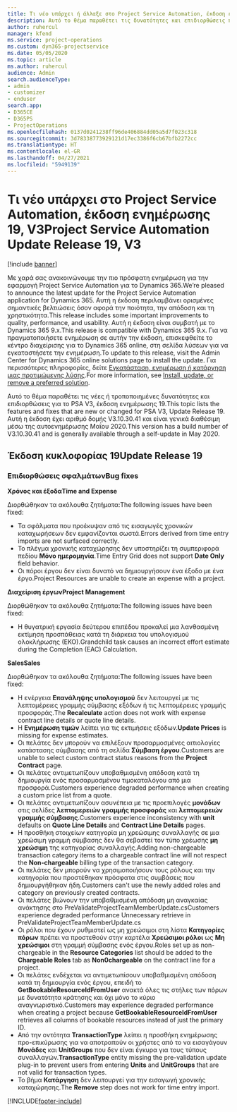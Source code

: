 ```yaml
---
title: Τι νέο υπάρχει ή άλλαξε στο Project Service Automation, έκδοση ενημέρωσης 19, V3
description: Αυτό το θέμα παραθέτει τις δυνατότητες και επιδιορθώσεις που είναι διαθέσιμες στο Project Service Automation, έκδοση ενημέρωσης 19, V3.
author: ruhercul
manager: kfend
ms.service: project-operations
ms.custom: dyn365-projectservice
ms.date: 05/05/2020
ms.topic: article
ms.author: ruhercul
audience: Admin
search.audienceType:
- admin
- customizer
- enduser
search.app:
- D365CE
- D365PS
- ProjectOperations
ms.openlocfilehash: 0137d0241238ff96de406884dd05a5d7f023c318
ms.sourcegitcommit: 3d78338773929121d17ec3386f6cb67bfb2272cc
ms.translationtype: HT
ms.contentlocale: el-GR
ms.lasthandoff: 04/27/2021
ms.locfileid: "5949139"
---
```

# <a name="project-service-automation-update-release-19-v3"></a><span data-ttu-id="9dcfd-103">Τι νέο υπάρχει στο Project Service Automation, έκδοση ενημέρωσης 19, V3</span><span class="sxs-lookup"><span data-stu-id="9dcfd-103">Project Service Automation Update Release 19, V3</span></span>

[!include [banner](../includes/psa-now-project-operations.md)]

<span data-ttu-id="9dcfd-104">Με χαρά σας ανακοινώνουμε την πιο πρόσφατη ενημέρωση για την εφαρμογή Project Service Automation για το Dynamics 365.</span><span class="sxs-lookup"><span data-stu-id="9dcfd-104">We’re pleased to announce the latest update for the Project Service Automation application for Dynamics 365.</span></span> <span data-ttu-id="9dcfd-105">Αυτή η έκδοση περιλαμβάνει ορισμένες σημαντικές βελτιώσεις όσον αφορά την ποιότητα, την απόδοση και τη χρηστικότητα.</span><span class="sxs-lookup"><span data-stu-id="9dcfd-105">This release includes some important improvements to quality, performance, and usability.</span></span> <span data-ttu-id="9dcfd-106">Αυτή η έκδοση είναι συμβατή με το Dynamics 365 9.x.</span><span class="sxs-lookup"><span data-stu-id="9dcfd-106">This release is compatible with Dynamics 365 9.x.</span></span> <span data-ttu-id="9dcfd-107">Για να πραγματοποιήσετε ενημέρωση σε αυτήν την έκδοση, επισκεφθείτε το κέντρο διαχείρισης για το Dynamics 365 online, στη σελίδα λύσεων για να εγκαταστήσετε την ενημέρωση.</span><span class="sxs-lookup"><span data-stu-id="9dcfd-107">To update to this release, visit the Admin Center for Dynamics 365 online solutions page to install the update.</span></span> <span data-ttu-id="9dcfd-108">Για περισσότερες πληροφορίες, δείτε [Εγκατάσταση, ενημέρωση ή κατάργηση μιας προτιμώμενης λύσης](/power-platform/admin/install-remove-preferred-solution).</span><span class="sxs-lookup"><span data-stu-id="9dcfd-108">For more information, see [Install, update, or remove a preferred solution](/power-platform/admin/install-remove-preferred-solution).</span></span>

<span data-ttu-id="9dcfd-109">Αυτό το θέμα παραθέτει τις νέες ή τροποποιημένες δυνατότητες και επιδιορθώσεις για το PSA V3, έκδοση ενημέρωσης 19.</span><span class="sxs-lookup"><span data-stu-id="9dcfd-109">This topic lists the features and fixes that are new or changed for PSA V3, Update Release 19.</span></span> <span data-ttu-id="9dcfd-110">Αυτή η έκδοση έχει αριθμό δομής V3.10.30.41 και είναι γενικά διαθέσιμη μέσω της αυτοενημέρωσης Μαΐου 2020.</span><span class="sxs-lookup"><span data-stu-id="9dcfd-110">This version has a build number of V3.10.30.41 and is generally available through a self-update in May 2020.</span></span>

## <a name="update-release-19"></a><span data-ttu-id="9dcfd-111">Έκδοση κυκλοφορίας 19</span><span class="sxs-lookup"><span data-stu-id="9dcfd-111">Update Release 19</span></span>

### <a name="bug-fixes"></a><span data-ttu-id="9dcfd-112">Επιδιορθώσεις σφαλμάτων</span><span class="sxs-lookup"><span data-stu-id="9dcfd-112">Bug fixes</span></span>

<span data-ttu-id="9dcfd-113">**Χρόνος και έξοδα**</span><span class="sxs-lookup"><span data-stu-id="9dcfd-113">**Time and Expense**</span></span>

<span data-ttu-id="9dcfd-114">Διορθώθηκαν τα ακόλουθα ζητήματα:</span><span class="sxs-lookup"><span data-stu-id="9dcfd-114">The following issues have been fixed:</span></span> 

- <span data-ttu-id="9dcfd-115">Τα σφάλματα που προέκυψαν από τις εισαγωγές χρονικών καταχωρήσεων δεν εμφανίζονται σωστά.</span><span class="sxs-lookup"><span data-stu-id="9dcfd-115">Errors derived from time entry imports are not surfaced correctly.</span></span>
- <span data-ttu-id="9dcfd-116">Το πλέγμα χρονικής καταχώρησης δεν υποστηρίζει τη συμπεριφορά πεδίου **Μόνο ημερομηνία**.</span><span class="sxs-lookup"><span data-stu-id="9dcfd-116">Time Entry Grid does not support **Date Only** field behavior.</span></span>
- <span data-ttu-id="9dcfd-117">Οι πόροι έργου δεν είναι δυνατό να δημιουργήσουν ένα έξοδο με ένα έργο.</span><span class="sxs-lookup"><span data-stu-id="9dcfd-117">Project Resources are unable to create an expense with a project.</span></span>

<span data-ttu-id="9dcfd-118">**Διαχείριση έργων**</span><span class="sxs-lookup"><span data-stu-id="9dcfd-118">**Project Management**</span></span>

<span data-ttu-id="9dcfd-119">Διορθώθηκαν τα ακόλουθα ζητήματα:</span><span class="sxs-lookup"><span data-stu-id="9dcfd-119">The following issues have been fixed:</span></span> 

-  <span data-ttu-id="9dcfd-120">Η θυγατρική εργασία δεύτερου επιπέδου προκαλεί μια λανθασμένη εκτίμηση προσπάθειας κατά τη διάρκεια του υπολογισμού ολοκλήρωσης (ΕΚΟ).</span><span class="sxs-lookup"><span data-stu-id="9dcfd-120">Grandchild task causes an incorrect effort estimate during the Completion (EAC) Calculation.</span></span>

<span data-ttu-id="9dcfd-121">**Sales**</span><span class="sxs-lookup"><span data-stu-id="9dcfd-121">**Sales**</span></span>

<span data-ttu-id="9dcfd-122">Διορθώθηκαν τα ακόλουθα ζητήματα:</span><span class="sxs-lookup"><span data-stu-id="9dcfd-122">The following issues have been fixed:</span></span> 

- <span data-ttu-id="9dcfd-123">Η ενέργεια **Επανάληψης υπολογισμού** δεν λειτουργεί με τις λεπτομέρειες γραμμής σύμβασης εξόδων ή τις λεπτομέρειες γραμμής προσφοράς.</span><span class="sxs-lookup"><span data-stu-id="9dcfd-123">The **Recalculate** action does not work with expense contract line details or quote line details.</span></span>
- <span data-ttu-id="9dcfd-124">Η **Ενημέρωση τιμών** λείπει για τις εκτιμήσεις εξόδων.</span><span class="sxs-lookup"><span data-stu-id="9dcfd-124">**Update Prices** is missing for expense estimates.</span></span>
-  <span data-ttu-id="9dcfd-125">Οι πελάτες δεν μπορούν να επιλέξουν προσαρμοσμένες αιτιολογίες κατάστασης σύμβασης από τη σελίδα **Σύμβαση έργου**.</span><span class="sxs-lookup"><span data-stu-id="9dcfd-125">Customers are unable to select custom contract status reasons from the **Project Contract** page.</span></span>
- <span data-ttu-id="9dcfd-126">Οι πελάτες αντιμετωπίζουν υποβαθμισμένη απόδοση κατά τη δημιουργία ενός προσαρμοσμένου τιμοκαταλόγου από μια προσφορά.</span><span class="sxs-lookup"><span data-stu-id="9dcfd-126">Customers experience degraded performance when creating a custom price list from a quote.</span></span>
- <span data-ttu-id="9dcfd-127">Οι πελάτες αντιμετωπίζουν ασυνέπεια με τις προεπιλογές **μονάδων** στις σελίδες **λεπτομερειών γραμμής προσφοράς** και **λεπτομερειών γραμμής σύμβασης**.</span><span class="sxs-lookup"><span data-stu-id="9dcfd-127">Customers experience inconsistency with **unit** defaults on **Quote Line Details** and **Contract Line Details** pages.</span></span>
- <span data-ttu-id="9dcfd-128">Η προσθήκη στοιχείων κατηγορία μη χρεώσιμης συναλλαγής σε μια χρεώσιμη γραμμή σύμβασης δεν θα σεβαστεί τον τύπο χρέωσης **μη χρεώσιμη** της κατηγορίας συναλλαγής.</span><span class="sxs-lookup"><span data-stu-id="9dcfd-128">Adding non-chargeable transaction category items to a chargeable contract line will not respect the **Non-chargeable** billing type of the transaction category.</span></span>
- <span data-ttu-id="9dcfd-129">Οι πελάτες δεν μπορούν να χρησιμοποιήσουν τους ρόλους και την κατηγορία που προστέθηκαν πρόσφατα στις συμβάσεις που δημιουργήθηκαν ήδη.</span><span class="sxs-lookup"><span data-stu-id="9dcfd-129">Customers can't use the newly added roles and category on previously created contracts.</span></span>
- <span data-ttu-id="9dcfd-130">Οι πελάτες βιώνουν την υποβαθμισμένη απόδοση μη αναγκαίας ανάκτησης στο PreValidateProjectTeamMemberUpdate.cs</span><span class="sxs-lookup"><span data-stu-id="9dcfd-130">Customers experience degraded performance Unnecessary retrieve in PreValidateProjectTeamMemberUpdate.cs</span></span>
- <span data-ttu-id="9dcfd-131">Οι ρόλοι που έχουν ρυθμιστεί ως μη χρεώσιμοι στη λίστα **Κατηγορίες πόρων** πρέπει να προστεθούν στην καρτέλα **Χρεώσιμοι ρόλοι** ως **Μη χρεώσιμοι** στη γραμμή σύμβασης ενός έργου.</span><span class="sxs-lookup"><span data-stu-id="9dcfd-131">Roles set up as non-chargeable in the **Resource Categories** list should be added to the **Chargeable Roles** tab as **Non0chargeable** on the contract line for a project.</span></span>
- <span data-ttu-id="9dcfd-132">Οι πελάτες ενδέχεται να αντιμετωπίσουν υποβαθμισμένη απόδοση κατά τη δημιουργία ενός έργου, επειδή το **GetBookableResourceIdFromUser** ανακτά όλες τις στήλες των πόρων με δυνατότητα κράτησης και όχι μόνο το κύριο αναγνωριστικό.</span><span class="sxs-lookup"><span data-stu-id="9dcfd-132">Customers may experience degraded performance when creating a project because **GetBookableResourceIdFromUser** retrieves all columns of bookable resources instead of just the primary ID.</span></span>
- <span data-ttu-id="9dcfd-133">Από την οντότητα **TransactionType** λείπει η προσθήκη ενημέρωσης προ-επικύρωσης για να αποτραπούν οι χρήστες από το να εισαγάγουν **Μονάδες** και **UnitGroups** που δεν είναι έγκυρα για τους τύπους συναλλαγών.</span><span class="sxs-lookup"><span data-stu-id="9dcfd-133">**TransactionType** entity missing the pre-validation update plug-in to prevent users from entering **Units** and **UnitGroups** that are not valid for transaction types.</span></span>
- <span data-ttu-id="9dcfd-134">Το βήμα **Κατάργηση** δεν λειτουργεί για την εισαγωγή χρονικής καταχώρησης.</span><span class="sxs-lookup"><span data-stu-id="9dcfd-134">The **Remove** step does not work for time entry import.</span></span>


[!INCLUDE[footer-include](../includes/footer-banner.md)]